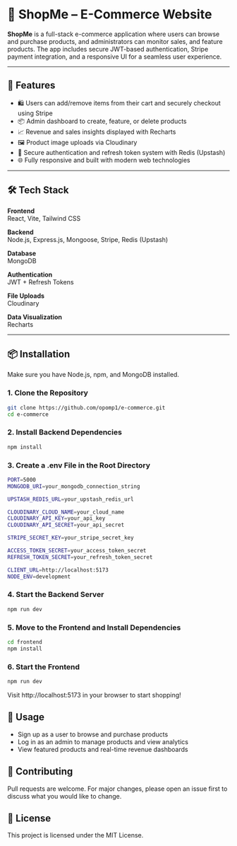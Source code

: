 # 🛒 ShopMe – E-Commerce Website

**ShopMe** is a full-stack e-commerce application where users can browse and purchase products, and administrators can monitor sales, and feature products. The app includes secure JWT-based authentication, Stripe payment integration, and a responsive UI for a seamless user experience.

---

## 🚀 Features

- 🛍️ Users can add/remove items from their cart and securely checkout using Stripe
- 📦 Admin dashboard to create, feature, or delete products
- 📈 Revenue and sales insights displayed with Recharts
- 🖼️ Product image uploads via Cloudinary
- 🔐 Secure authentication and refresh token system with Redis (Upstash)
- 🌐 Fully responsive and built with modern web technologies

---

## 🛠 Tech Stack

**Frontend**  
React, Vite, Tailwind CSS

**Backend**  
Node.js, Express.js, Mongoose, Stripe, Redis (Upstash)

**Database**  
MongoDB

**Authentication**  
JWT + Refresh Tokens

**File Uploads**  
Cloudinary

**Data Visualization**  
Recharts

---

## 📦 Installation

Make sure you have Node.js, npm, and MongoDB installed.

### 1. Clone the Repository

```bash
git clone https://github.com/opomp1/e-commerce.git
cd e-commerce
```

### 2. Install Backend Dependencies

```bash
npm install
```

### 3. Create a .env File in the Root Directory

```bash
PORT=5000
MONGODB_URI=your_mongodb_connection_string

UPSTASH_REDIS_URL=your_upstash_redis_url

CLOUDINARY_CLOUD_NAME=your_cloud_name
CLOUDINARY_API_KEY=your_api_key
CLOUDINARY_API_SECRET=your_api_secret

STRIPE_SECRET_KEY=your_stripe_secret_key

ACCESS_TOKEN_SECRET=your_access_token_secret
REFRESH_TOKEN_SECRET=your_refresh_token_secret

CLIENT_URL=http://localhost:5173
NODE_ENV=development
```

### 4. Start the Backend Server

```bash
npm run dev
```

### 5. Move to the Frontend and Install Dependencies

```bash
cd frontend
npm install
```

### 6. Start the Frontend

```bash
npm run dev
```

Visit http://localhost:5173 in your browser to start shopping!

## 📸 Usage
- Sign up as a user to browse and purchase products
- Log in as an admin to manage products and view analytics
- View featured products and real-time revenue dashboards

## 🤝 Contributing
Pull requests are welcome. For major changes, please open an issue first to discuss what you would like to change.

## 📄 License
This project is licensed under the MIT License.
